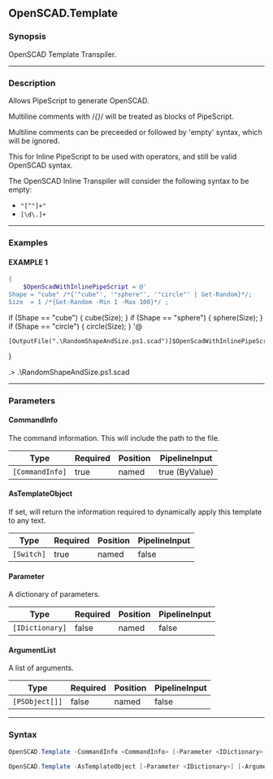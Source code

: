 OpenSCAD.Template
-----------------




### Synopsis
OpenSCAD Template Transpiler.



---


### Description

Allows PipeScript to generate OpenSCAD.

Multiline comments with /*{}*/ will be treated as blocks of PipeScript.

Multiline comments can be preceeded or followed by 'empty' syntax, which will be ignored.

This for Inline PipeScript to be used with operators, and still be valid OpenSCAD syntax. 

The OpenSCAD Inline Transpiler will consider the following syntax to be empty:

* ```"[^"]+"```
* ```[\d\.]+```



---


### Examples
#### EXAMPLE 1
```PowerShell
{
    $OpenScadWithInlinePipeScript = @'
Shape = "cube" /*{'"cube"', '"sphere"', '"circle"' | Get-Random}*/;
Size  = 1 /*{Get-Random -Min 1 -Max 100}*/ ;
```
if (Shape == "cube") {
cube(Size);
}
if (Shape == "sphere") {
sphere(Size);
}
if (Shape == "circle") {
circle(Size);
}
'@

    [OutputFile(".\RandomShapeAndSize.ps1.scad")]$OpenScadWithInlinePipeScript
}

.> .\RandomShapeAndSize.ps1.scad


---


### Parameters
#### **CommandInfo**

The command information.  This will include the path to the file.






|Type           |Required|Position|PipelineInput |
|---------------|--------|--------|--------------|
|`[CommandInfo]`|true    |named   |true (ByValue)|



#### **AsTemplateObject**

If set, will return the information required to dynamically apply this template to any text.






|Type      |Required|Position|PipelineInput|
|----------|--------|--------|-------------|
|`[Switch]`|true    |named   |false        |



#### **Parameter**

A dictionary of parameters.






|Type           |Required|Position|PipelineInput|
|---------------|--------|--------|-------------|
|`[IDictionary]`|false   |named   |false        |



#### **ArgumentList**

A list of arguments.






|Type          |Required|Position|PipelineInput|
|--------------|--------|--------|-------------|
|`[PSObject[]]`|false   |named   |false        |





---


### Syntax
```PowerShell
OpenSCAD.Template -CommandInfo <CommandInfo> [-Parameter <IDictionary>] [-ArgumentList <PSObject[]>] [<CommonParameters>]
```
```PowerShell
OpenSCAD.Template -AsTemplateObject [-Parameter <IDictionary>] [-ArgumentList <PSObject[]>] [<CommonParameters>]
```

